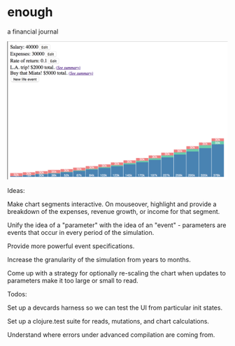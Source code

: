 # enough
a financial journal

![current state](https://raw.githubusercontent.com/stijlist/enough/master/screenshots/enough-2016-07-05.png)


Ideas:

Make chart segments interactive. On mouseover, highlight and provide a breakdown of the expenses, revenue growth, or income for that segment.

Unify the idea of a "parameter" with the idea of an "event" - parameters are events that occur in every period of the simulation.

Provide more powerful event specifications.

Increase the granularity of the simulation from years to months.

Come up with a strategy for optionally re-scaling the chart when updates to parameters make it too large or small to read.

Todos:

Set up a devcards harness so we can test the UI from particular init states.

Set up a clojure.test suite for reads, mutations, and chart calculations.

Understand where errors under advanced compilation are coming from.
